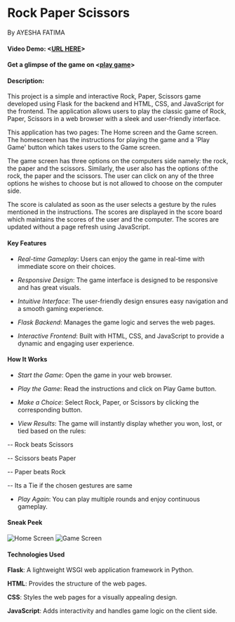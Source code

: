 # Rock Paper Scissors

By AYESHA FATIMA

#### Video Demo:  <[URL HERE](https://youtu.be/wUxhQt97PkM)>

#### Get a glimpse of the game on <[play game](https://github.com/Techie-AyeshaFatima.github.io/Rock-Paper-Scissors)>

#### Description:
This project is a simple and interactive Rock, Paper, Scissors game developed using Flask for the backend and HTML, CSS, and JavaScript for the frontend. The application allows users to play the classic game of Rock, Paper, Scissors in a web browser with a sleek and user-friendly interface.

This application has two pages: The Home screen and the Game screen. The homescreen has the instructions for playing the game and a 'Play Game' button which takes users to the Game screen.

The game screen has three options on the computers side namely: the rock, the paper and the scissors. Similarly, the user also has the options of:the rock, the paper and the scissors. The user can click on any of the three options he wishes to choose but is not allowed to choose on the computer side.

The score is calulated as soon as the user selects a gesture by the rules mentioned in the instructions. The scores are displayed in the score board which maintains the scores of the user and the computer. The scores are updated without a page refresh using JavaScript.

#### Key Features
- *Real-time Gameplay*: Users can enjoy the game in real-time with immediate score on their choices.

- *Responsive Design*: The game interface is designed to be responsive and has great visuals.

- *Intuitive Interface*: The user-friendly design ensures easy navigation and a smooth gaming experience.

- *Flask Backend*: Manages the game logic and serves the web pages.

- *Interactive Frontend*: Built with HTML, CSS, and JavaScript to provide a dynamic and engaging user experience.

#### How It Works
- *Start the Game*: Open the game in your web browser.

- *Play the Game*: Read the instructions and click on Play Game button.

- *Make a Choice*: Select Rock, Paper, or Scissors by clicking the corresponding button.

- *View Results*: The game will instantly display whether you won, lost, or tied based on the rules:

-- Rock beats Scissors

-- Scissors beats Paper

-- Paper beats Rock

-- Its a Tie if the chosen gestures are same

- *Play Again*: You can play multiple rounds and enjoy continuous gameplay.

#### Sneak Peek
![Home Screen](home_screen.png)
![Game Screen](game_screen.png)


#### Technologies Used
**Flask**: A lightweight WSGI web application framework in Python.

**HTML**: Provides the structure of the web pages.

**CSS**: Styles the web pages for a visually appealing design.

**JavaScript**: Adds interactivity and handles game logic on the client side.

